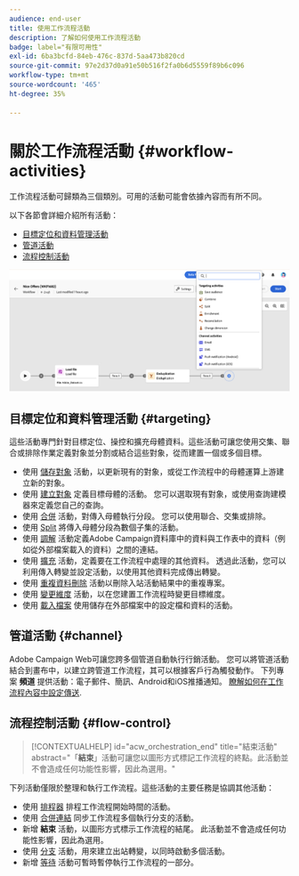 ```yaml
---
audience: end-user
title: 使用工作流程活動
description: 了解如何使用工作流程活動
badge: label="有限可用性"
exl-id: 6ba3bcfd-84eb-476c-837d-5aa473b820cd
source-git-commit: 97e2d37d0a91e50b516f2fa0b6d5559f89b6c096
workflow-type: tm+mt
source-wordcount: '465'
ht-degree: 35%

---
```



# 關於工作流程活動 {#workflow-activities}

工作流程活動可歸類為三個類別。可用的活動可能會依據內容而有所不同。

以下各節會詳細介紹所有活動：

* [目標定位和資料管理活動](#targeting)
* [管道活動](#channel)
* [流程控制活動](#flow-control)

![](../assets/workflow-activities.png)

## 目標定位和資料管理活動 {#targeting}

這些活動專門針對目標定位、操控和擴充母體資料。這些活動可讓您使用交集、聯合或排除作業定義對象並分割或結合這些對象，從而建置一個或多個目標。

* 使用 [儲存對象](save-audience.md) 活動，以更新現有的對象，或從工作流程中的母體運算上游建立新的對象。
* 使用 [建立對象](build-audience.md) 定義目標母體的活動。 您可以選取現有對象，或使用查詢建模器來定義您自己的查詢。
* 使用 [合併](combine.md) 活動，對傳入母體執行分段。 您可以使用聯合、交集或排除。
* 使用 [Split](split.md) 將傳入母體分段為數個子集的活動。
* 使用 [調解](reconciliation.md) 活動定義Adobe Campaign資料庫中的資料與工作表中的資料（例如從外部檔案載入的資料）之間的連結。
* 使用 [擴充](enrichment.md) 活動，定義要在工作流程中處理的其他資料。 透過此活動，您可以利用傳入轉變並設定活動，以使用其他資料完成傳出轉變。
* 使用 [重複資料刪除](deduplication.md) 活動以刪除入站活動結果中的重複專案。
* 使用 [變更維度](change-dimension.md) 活動，以在您建置工作流程時變更目標維度。
* 使用 [載入檔案](load-file.md) 使用儲存在外部檔案中的設定檔和資料的活動。


## 管道活動 {#channel}

Adobe Campaign Web可讓您跨多個管道自動執行行銷活動。 您可以將管道活動結合到畫布中，以建立跨管道工作流程，其可以根據客戶行為觸發動作。 下列專案 **頻道** 提供活動：電子郵件、簡訊、Android和iOS推播通知。 [瞭解如何在工作流程內容中設定傳送](channels.md).

## 流程控制活動 {#flow-control}

>[!CONTEXTUALHELP]
>id="acw_orchestration_end"
>title="結束活動"
>abstract="「**結束**」活動可讓您以圖形方式標記工作流程的終點。此活動並不會造成任何功能性影響，因此為選用。"

下列活動僅限於整理和執行工作流程。這些活動的主要任務是協調其他活動：

* 使用 [排程器](scheduler.md) 排程工作流程開始時間的活動。
* 使用 [合併連結](and-join.md) 同步工作流程多個執行分支的活動。
* 新增 **結束** 活動，以圖形方式標示工作流程的結尾。 此活動並不會造成任何功能性影響，因此為選用。
* 使用 [分支](fork.md) 活動，用來建立出站轉變，以同時啟動多個活動。
* 新增 [等待](wait.md) 活動可暫時暫停執行工作流程的一部分。

<!--
## Data management activities {#data-management}

overview: what they're used for
which use case you can perform with them

list available activites + short description + ref to section
-->


